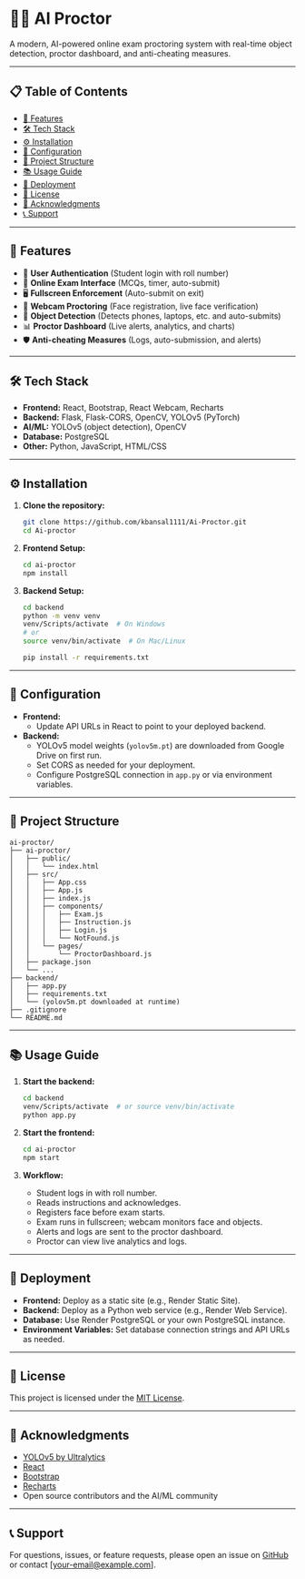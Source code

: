 # 🕵️‍♂️ AI Proctor

A modern, AI-powered online exam proctoring system with real-time object detection, proctor dashboard, and anti-cheating measures.

---

## 📋 Table of Contents

- [🚀 Features](#-features)
- [🛠 Tech Stack](#-tech-stack)
- [⚙ Installation](#-installation)
- [🔧 Configuration](#-configuration)
- [📁 Project Structure](#-project-structure)
- [📚 Usage Guide](#-usage-guide)
- [🚀 Deployment](#-deployment)
- [📄 License](#-license)
- [🙏 Acknowledgments](#-acknowledgments)
- [📞 Support](#-support)

---

## 🚀 Features

- 👤 **User Authentication** (Student login with roll number)
- 📝 **Online Exam Interface** (MCQs, timer, auto-submit)
- 🖥 **Fullscreen Enforcement** (Auto-submit on exit)
- 🎥 **Webcam Proctoring** (Face registration, live face verification)
- 🤳 **Object Detection** (Detects phones, laptops, etc. and auto-submits)
- 📊 **Proctor Dashboard** (Live alerts, analytics, and charts)
- 🛡 **Anti-cheating Measures** (Logs, auto-submission, and alerts)

---

## 🛠 Tech Stack

- **Frontend:** React, Bootstrap, React Webcam, Recharts
- **Backend:** Flask, Flask-CORS, OpenCV, YOLOv5 (PyTorch)
- **AI/ML:** YOLOv5 (object detection), OpenCV
- **Database:** PostgreSQL
- **Other:** Python, JavaScript, HTML/CSS

---

## ⚙ Installation

1. **Clone the repository:**
   ```sh
   git clone https://github.com/kbansal1111/Ai-Proctor.git
   cd Ai-proctor
   ```

2. **Frontend Setup:**
   ```sh
   cd ai-proctor
   npm install
   ```

3. **Backend Setup:**
   ```sh
   cd backend
   python -m venv venv
   venv/Scripts/activate  # On Windows
   # or
   source venv/bin/activate  # On Mac/Linux

   pip install -r requirements.txt
   ```

---

## 🔧 Configuration

- **Frontend:**  
  - Update API URLs in React to point to your deployed backend.
- **Backend:**  
  - YOLOv5 model weights (`yolov5m.pt`) are downloaded from Google Drive on first run.
  - Set CORS as needed for your deployment.
  - Configure PostgreSQL connection in `app.py` or via environment variables.

---

## 📁 Project Structure

```
ai-proctor/
├── ai-proctor/
│   ├── public/
│   │   └── index.html
│   ├── src/
│   │   ├── App.css
│   │   ├── App.js
│   │   ├── index.js
│   │   ├── components/
│   │   │   ├── Exam.js
│   │   │   ├── Instruction.js
│   │   │   ├── Login.js
│   │   │   └── NotFound.js
│   │   └── pages/
│   │       └── ProctorDashboard.js
│   ├── package.json
│   └── ...
├── backend/
│   ├── app.py
│   ├── requirements.txt
│   └── (yolov5m.pt downloaded at runtime)
├── .gitignore
└── README.md
```

---

## 📚 Usage Guide

1. **Start the backend:**
   ```sh
   cd backend
   venv/Scripts/activate  # or source venv/bin/activate
   python app.py
   ```

2. **Start the frontend:**
   ```sh
   cd ai-proctor
   npm start
   ```

3. **Workflow:**
   - Student logs in with roll number.
   - Reads instructions and acknowledges.
   - Registers face before exam starts.
   - Exam runs in fullscreen; webcam monitors face and objects.
   - Alerts and logs are sent to the proctor dashboard.
   - Proctor can view live analytics and logs.

---

## 🚀 Deployment

- **Frontend:** Deploy as a static site (e.g., Render Static Site).
- **Backend:** Deploy as a Python web service (e.g., Render Web Service).
- **Database:** Use Render PostgreSQL or your own PostgreSQL instance.
- **Environment Variables:** Set database connection strings and API URLs as needed.

---

## 📄 License

This project is licensed under the [MIT License](LICENSE).

---

## 🙏 Acknowledgments

- [YOLOv5 by Ultralytics](https://github.com/ultralytics/yolov5)
- [React](https://reactjs.org/)
- [Bootstrap](https://getbootstrap.com/)
- [Recharts](https://recharts.org/)
- Open source contributors and the AI/ML community

---

## 📞 Support

For questions, issues, or feature requests, please open an issue on [GitHub](https://github.com/<your-username>/<your-repo>/issues) or contact [your-email@example.com].
